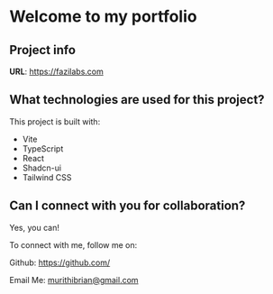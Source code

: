 # Welcome to my portfolio

## Project info

**URL**: https://fazilabs.com

## What technologies are used for this project?

This project is built with:

- Vite
- TypeScript
- React
- Shadcn-ui
- Tailwind CSS

## Can I connect with you for collaboration?

Yes, you can!

To connect with me,  follow me on:

Github: https://github.com/

Email Me: murithibrian@gmail.com
